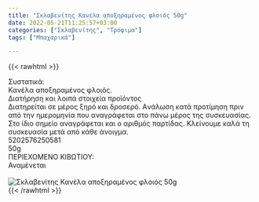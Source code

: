 ```yaml
---
title: "Σκλαβενίτης Κανέλα αποξηραμένος φλοιός 50g"
date: 2022-05-21T11:25:57+03:00
categories: ["Σκλαβενίτης", "Τρόφιμα"]
tags: ["Μπαχαρικά"]

---
```

{{< rawhtml >}}

<div class="sload518"><div class="product"><div id="sistatika">Συστατικά:</div><div class="alltext">Κανέλα αποξηραμένος φλοιός.</div><div id="loipa">Διατήρηση και λοιπά στοιχεία προϊόντος</div><div class="alltext">Διατηρείται σε μέρος ξηρό και δροσερό. Aνάλωση κατά προτίμηση πριν από την ημερομηνία που αναγράφεται στο πάνω μέρος της συσκευασίας. Στο ίδιο σημείο αναγράφεται και ο αριθμός παρτίδας. Κλείνουμε καλά τη συσκευασία μετά από κάθε άνοιγμα.</div><div id="barcode"><div id="barimage1"></div><span id="bartext">5202576250581</span></div><div id="varos"><div id="varosimage1"></div><span id="varostext">50g</span></div><div id="kivotio">ΠΕΡΙΕΧΟΜΕΝΟ ΚΙΒΩΤΙΟΥ:<br>Αναμένεται</div><br><div class="pimg"><img alt="Σκλαβενίτης Κανέλα αποξηραμένος φλοιός 50g" title="Σκλαβενίτης Κανέλα αποξηραμένος φλοιός 50g" src="/media/images/sklavenitis-kanela-apokshramenos-floios-50g.jpg"></div></div></div>
{{< /rawhtml >}}


